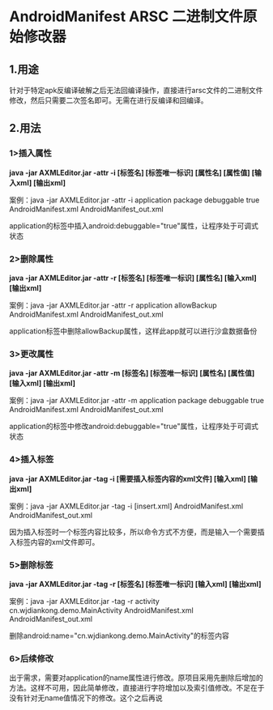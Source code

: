 # AndroidManifest ARSC 二进制文件原始修改器


## 1.用途
针对于特定apk反编译破解之后无法回编译操作，直接进行arsc文件的二进制文件修改，然后只需要二次签名即可。无需在进行反编译和回编译。

## 2.用法
### 1>插入属性
**java -jar AXMLEditor.jar -attr -i [标签名] [标签唯一标识] [属性名] [属性值] [输入xml] [输出xml]**

案例：java -jar AXMLEditor.jar -attr -i application package debuggable true AndroidManifest.xml 
AndroidManifest_out.xml

application的标签中插入android:debuggable="true"属性，让程序处于可调式状态

### 2>删除属性
**java -jar AXMLEditor.jar -attr -r [标签名] [标签唯一标识] [属性名] [输入xml] [输出xml]**

案例：java -jar AXMLEditor.jar -attr -r application allowBackup AndroidManifest.xml AndroidManifest_out.xml

application标签中删除allowBackup属性，这样此app就可以进行沙盒数据备份

### 3>更改属性
**java -jar AXMLEditor.jar -attr -m [标签名] [标签唯一标识] [属性名] [属性值] [输入xml] [输出xml]**

案例：java -jar AXMLEditor.jar -attr -m application package debuggable true AndroidManifest.xml AndroidManifest_out.xml

application的标签中修改android:debuggable="true"属性，让程序处于可调式状态

### 4>插入标签
**java -jar AXMLEditor.jar -tag -i [需要插入标签内容的xml文件] [输入xml] [输出xml]**

案例：java -jar AXMLEditor.jar -tag -i [insert.xml] AndroidManifest.xml AndroidManifest_out.xml

因为插入标签时一个标签内容比较多，所以命令方式不方便，而是输入一个需要插入标签内容的xml文件即可。

### 5>删除标签
**java -jar AXMLEditor.jar -tag -r [标签名] [标签唯一标识] [输入xml] [输出xml]**

案例：java -jar AXMLEditor.jar -tag -r activity cn.wjdiankong.demo.MainActivity AndroidManifest.xml AndroidManifest_out.xml

删除android:name="cn.wjdiankong.demo.MainActivity"的标签内容

### 6>后续修改
出于需求，需要对application的name属性进行修改。原项目采用先删除后增加的方法。这样不可用，因此简单修改，直接进行字符增加以及索引值修改。不足在于没有针对无name值情况下的修改。这个之后再说

